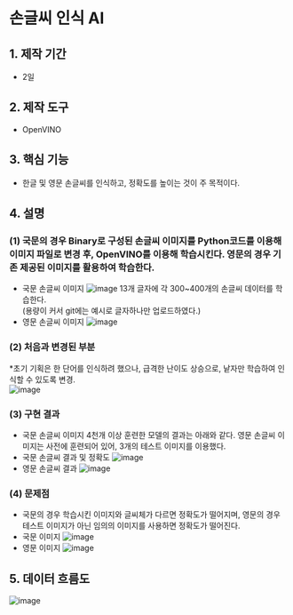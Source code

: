 # 손글씨 인식 AI

## 1. 제작 기간
* 2일

## 2. 제작 도구
* OpenVINO

## 3. 핵심 기능
* 한글 및 영문 손글씨를 인식하고, 정확도를 높이는 것이 주 목적이다.

## 4. 설명
### (1) 국문의 경우 Binary로 구성된 손글씨 이미지를 Python코드를 이용해 이미지 파일로 변경 후, OpenVINO를 이용해 학습시킨다. 영문의 경우 기존 제공된 이미지를 활용하여 학습한다.
* 국문 손글씨 이미지
![image](https://user-images.githubusercontent.com/108790183/193737176-1b08c5db-cea0-4590-8e86-2cadceee5ec7.png)
13개 글자에 각 300~400개의 손글씨 데이터를 학습한다.<br/>
(용량이 커서 git에는 예시로 글자하나만 업로드하였다.)
* 영문 손글씨 이미지
![image](https://user-images.githubusercontent.com/108790183/193737348-162b5ab0-a101-4668-a212-bbecb90e9527.png)
### (2) 처음과 변경된 부분
*초기 기획은 한 단어를 인식하려 했으나, 급격한 난이도 상승으로, 낱자만 학습하여 인식할 수 있도록 변경. <br/>
![image](https://user-images.githubusercontent.com/108790183/193737849-a5e142c2-b6da-4414-871a-11d283085a55.png)
### (3) 구현 결과
* 국문 손글씨 이미지 4천개 이상 훈련한 모델의 결과는 아래와 같다. 영문 손글씨 이미지는 사전에 훈련되어 있어, 3개의 테스트 이미지를 이용했다.
* 국문 손글씨 결과 및 정확도
![image](https://user-images.githubusercontent.com/108790183/193738000-2bb71b06-8cdc-4f77-be81-fab259880ca4.png)
* 영문 손글씨 결과
![image](https://user-images.githubusercontent.com/108790183/193738103-22a98c33-a3bd-4cda-9b9a-93b90eb0838b.png)
### (4) 문제점
* 국문의 경우 학습시킨 이미지와 글씨체가 다르면 정확도가 떨어지며, 영문의 경우 테스트 이미지가 아닌 임의의 이미지를 사용하면 정확도가 떨어진다.
* 국문 이미지
![image](https://user-images.githubusercontent.com/108790183/193738244-b3069b2f-4a26-4eb0-ad17-8f6c34258d2a.png)
* 영문 이미지
![image](https://user-images.githubusercontent.com/108790183/193738285-4fe04034-84a1-45b8-ab75-e6b8cae47447.png)
## 5. 데이터 흐름도
![image](https://user-images.githubusercontent.com/108790183/193740337-e195e916-d6a8-4c95-b9c7-9ecb3f74ce17.png)

